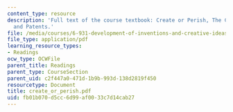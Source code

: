 ```yaml
---
content_type: resource
description: 'Full text of the course textbook: Create or Perish, The Case for Inventions
  and Patents.'
file: /media/courses/6-931-development-of-inventions-and-creative-ideas-spring-2008/fb01b070d5cc6d99af0033c7d14cab27_create_or_perish.pdf
file_type: application/pdf
learning_resource_types:
- Readings
ocw_type: OCWFile
parent_title: Readings
parent_type: CourseSection
parent_uid: c2f447a0-471d-1b9b-993d-138d2819f450
resourcetype: Document
title: create_or_perish.pdf
uid: fb01b070-d5cc-6d99-af00-33c7d14cab27
---
```

